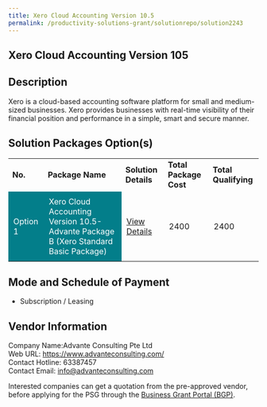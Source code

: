 ```yaml
---
title: Xero Cloud Accounting Version 10.5
permalink: /productivity-solutions-grant/solutionrepo/solution2243
---
```


## Xero Cloud Accounting Version 105

## Description

Xero is a cloud-based accounting software platform for small and medium-sized businesses. Xero provides businesses with real-time visibility of their financial position and performance in a simple, smart and secure manner.

## Solution Packages Option(s)

<table>
<tr>
<td><b>No.</b></td>
<td><b>Package Name</b></td>
<td><b>Solution Details</b></td>
<td><b>Total Package Cost</b></td>
<td><b>Total Qualifying</b></td>
</tr>
<tr>
<td style='padding: 10px; background-color: #037E8A; color: #FFFFFF;'>Option 1</td>
<td style='padding: 10px; background-color: #037E8A; color: #FFFFFF;'>Xero Cloud Accounting Version 10.5-Advante Package B (Xero Standard Basic Package)</td>
<td style='padding: 10px;'><a href='https://www.gobusiness.gov.sg/images/psg/DesensitisedAdvanteAccountingAnnex3CRwef10June2021_Part_2.pdf' target='_blank'>View Details</a></td>
<td style='padding: 10px;'>2400</td>
<td style='padding: 10px;'>2400</td>
</tr>
</table>

## Mode and Schedule of Payment

 - Subscription / Leasing

## Vendor Information

 Company Name:Advante Consulting Pte Ltd <br>Web URL: https://www.advanteconsulting.com/ <br>Contact Hotline: 63387457 <br>Contact Email: info@advanteconsulting.com <br>

Interested companies can get a quotation from the pre-approved vendor, before applying for the PSG through the <a href='https://www.businessgrants.gov.sg/' target='_blank' rel='noopener'>Business Grant Portal (BGP)</a>.

<script src="/jquery/resize-tables.js"></script>
